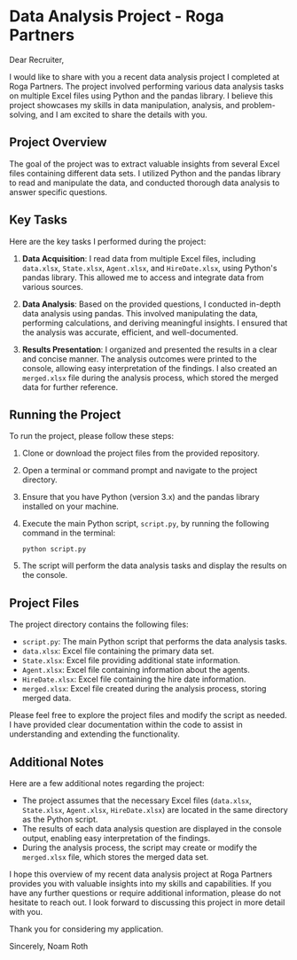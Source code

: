 # Data Analysis Project - Roga Partners

Dear Recruiter,

I would like to share with you a recent data analysis project I completed at Roga Partners. The project involved performing various data analysis tasks on multiple Excel files using Python and the pandas library. I believe this project showcases my skills in data manipulation, analysis, and problem-solving, and I am excited to share the details with you.

## Project Overview

The goal of the project was to extract valuable insights from several Excel files containing different data sets. I utilized Python and the pandas library to read and manipulate the data, and conducted thorough data analysis to answer specific questions.

## Key Tasks

Here are the key tasks I performed during the project:

1. **Data Acquisition**: I read data from multiple Excel files, including `data.xlsx`, `State.xlsx`, `Agent.xlsx`, and `HireDate.xlsx`, using Python's pandas library. This allowed me to access and integrate data from various sources.

2. **Data Analysis**: Based on the provided questions, I conducted in-depth data analysis using pandas. This involved manipulating the data, performing calculations, and deriving meaningful insights. I ensured that the analysis was accurate, efficient, and well-documented.

3. **Results Presentation**: I organized and presented the results in a clear and concise manner. The analysis outcomes were printed to the console, allowing easy interpretation of the findings. I also created an `merged.xlsx` file during the analysis process, which stored the merged data for further reference.

## Running the Project

To run the project, please follow these steps:

1. Clone or download the project files from the provided repository.
2. Open a terminal or command prompt and navigate to the project directory.
3. Ensure that you have Python (version 3.x) and the pandas library installed on your machine.
4. Execute the main Python script, `script.py`, by running the following command in the terminal:

   ```shell
   python script.py
   ```

5. The script will perform the data analysis tasks and display the results on the console.

## Project Files

The project directory contains the following files:

- `script.py`: The main Python script that performs the data analysis tasks.
- `data.xlsx`: Excel file containing the primary data set.
- `State.xlsx`: Excel file providing additional state information.
- `Agent.xlsx`: Excel file containing information about the agents.
- `HireDate.xlsx`: Excel file containing the hire date information.
- `merged.xlsx`: Excel file created during the analysis process, storing merged data.

Please feel free to explore the project files and modify the script as needed. I have provided clear documentation within the code to assist in understanding and extending the functionality.

## Additional Notes

Here are a few additional notes regarding the project:

- The project assumes that the necessary Excel files (`data.xlsx`, `State.xlsx`, `Agent.xlsx`, `HireDate.xlsx`) are located in the same directory as the Python script.
- The results of each data analysis question are displayed in the console output, enabling easy interpretation of the findings.
- During the analysis process, the script may create or modify the `merged.xlsx` file, which stores the merged data set.

I hope this overview of my recent data analysis project at Roga Partners provides you with valuable insights into my skills and capabilities. If you have any further questions or require additional information, please do not hesitate to reach out. I look forward to discussing this project in more detail with you.

Thank you for considering my application.

Sincerely,
Noam Roth
